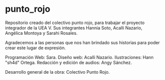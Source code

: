 # punto_rojo
Repositorio creado del colectivo punto rojo, para trabajar el proyecto integrador de la UEA V. Sus integrantes Hannia Soto, Acalli Nazario, Angélica Montoya y Sarahi Rosales.

Agradecemos a las personas que nos han brindado sus historias para poder crear este lugar de expresión.

Programación Web: Sara.
Diseño web: Acalli Nazario.
Ilustraciones: Hann "sh4d" Ortega.
Redacción y edición de audios: Angy Sánchez.

Desarrollo general de la obra: Colectivo Punto Rojo.
